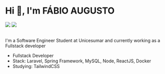 # Hi 👋, I'm FÁBIO AUGUSTO

<div>
<a href="https://www.linkedin.com/in/f%C3%A1bio-augusto-rodrigues-a117a2255/"><img src="https://img.shields.io/badge/-LinkedIn-blue?style=for-the-badge&logo=Linkedin&logoColor=white&link=https://www.linkedin.com/in/f%C3%A1bio-augusto-rodrigues-a117a2255/"></a>
<a href="mailto:fabio.augusto.rodrig@gmail.com"><img src="https://img.shields.io/badge/-Gmail-c14438?style=for-the-badge&logo=Gmail&logoColor=white&link=mailto:fabio.augusto.rodrig@gmail.com"></a>
</div>

<br>

I'm a Software Engineer Student at Unicesumar and currently working as a Fullstack developer

- Fullstack Developer
- Stack: Laravel, Spring Framework, MySQL, Node, ReactJS, Docker
- Studying: TailwindCSS
